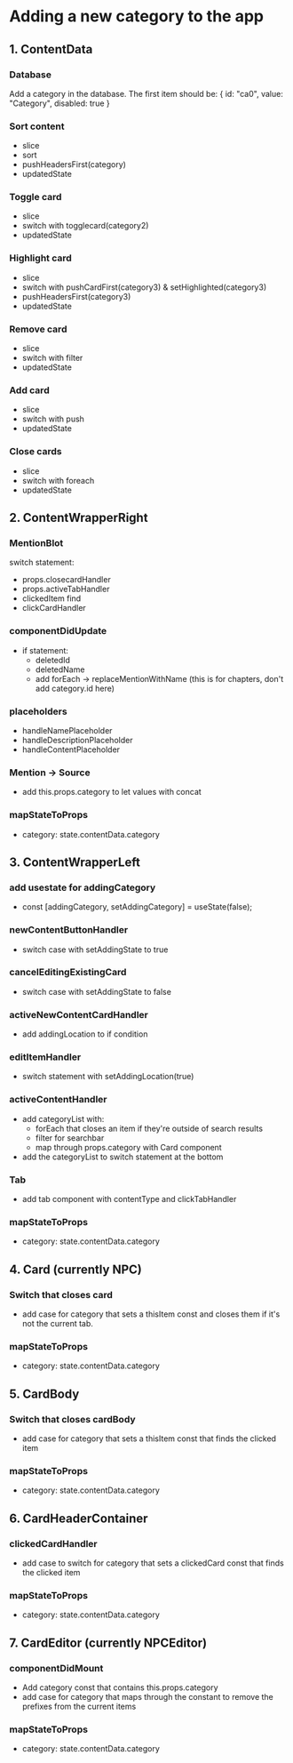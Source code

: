# Adding a new category to the app

## 1. ContentData

### Database

Add a category in the database. The first item should be:
{
id: "ca0",
value: "Category",
disabled: true
}

### Sort content

- slice
- sort
- pushHeadersFirst(category)
- updatedState

### Toggle card

- slice
- switch with togglecard(category2)
- updatedState

### Highlight card

- slice
- switch with pushCardFirst(category3) & setHighlighted(category3)
- pushHeadersFirst(category3)
- updatedState

### Remove card

- slice
- switch with filter
- updatedState

### Add card

- slice
- switch with push
- updatedState

### Close cards

- slice
- switch with foreach
- updatedState

## 2. ContentWrapperRight

### MentionBlot

switch statement:

- props.closecardHandler
- props.activeTabHandler
- clickedItem find
- clickCardHandler

### componentDidUpdate

- if statement:
  - deletedId
  - deletedName
  - add forEach -> replaceMentionWithName (this is for chapters, don't add category.id here)

### placeholders

- handleNamePlaceholder
- handleDescriptionPlaceholder
- handleContentPlaceholder

### Mention -> Source

- add this.props.category to let values with concat

### mapStateToProps

- category: state.contentData.category

## 3. ContentWrapperLeft

### add usestate for addingCategory

- const [addingCategory, setAddingCategory] = useState(false);

### newContentButtonHandler

- switch case with setAddingState to true

### cancelEditingExistingCard

- switch case with setAddingState to false

### activeNewContentCardHandler

- add addingLocation to if condition

### editItemHandler

- switch statement with setAddingLocation(true)

### activeContentHandler

- add categoryList with:
  - forEach that closes an item if they're outside of search results
  - filter for searchbar
  - map through props.category with Card component
- add the categoryList to switch statement at the bottom

### Tab

- add tab component with contentType and clickTabHandler

### mapStateToProps

- category: state.contentData.category

## 4. Card (currently NPC)

### Switch that closes card

- add case for category that sets a thisItem const and closes them if it's not the current tab.

### mapStateToProps

- category: state.contentData.category

## 5. CardBody

### Switch that closes cardBody

- add case for category that sets a thisItem const that finds the clicked item

### mapStateToProps

- category: state.contentData.category

## 6. CardHeaderContainer

### clickedCardHandler

- add case to switch for category that sets a clickedCard const that finds the clicked item

### mapStateToProps

- category: state.contentData.category

## 7. CardEditor (currently NPCEditor)

### componentDidMount

- Add category const that contains this.props.category
- add case for category that maps through the constant to remove the prefixes from the current items

### mapStateToProps

- category: state.contentData.category
